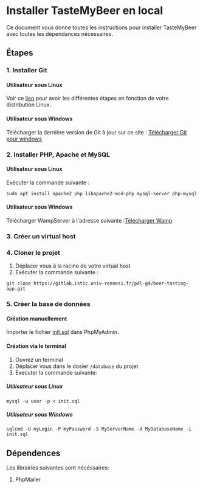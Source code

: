 # Installer TasteMyBeer en local

Ce document vous donne toutes les instructions pour installer TasteMyBeer avec toutes les dépendances nécessaires.

## Étapes

### 1. Installer Git

#### Utilisateur sous Linux

Voir ce [lien](http://git-scm.com/download/linux) pour avoir les différentes étapes en fonction de votre distribution Linux.

#### Utilisateur sous Windows

Télécharger la dernière version de Git à jour sur ce site : [Télécharger Git pour windows](http://git-scm.com/download/win)

### 2. Installer PHP, Apache et MySQL

#### Utilisateur sous Linux

Exécuter la commande suivante :

```
sudo apt install apache2 php libapache2-mod-php mysql-server php-mysql
```

#### Utilisateur sous Windows

Télécharger WampServer à l'adresse suivante :[Télécharger Wamp](https://www.wampserver.com/)

### 3. Créer un virtual host

### 4. Cloner le projet

1. Déplacer vous à la racine de votre virtual host
2. Exécuter la commande suivante :

```
git clone https://gitlab.istic.univ-rennes1.fr/pdl-g4/beer-tasting-app.git
```

### 5. Créer la base de données

#### Création manuellement

Importer le fichier [init.sql]() dans PhpMyAdmin.

#### Création via le terminal

1. Ouvrez un terminal
2. Déplacer vous dans le dosier `/database` du projet
3. Executer la commande suivante:

##### Utilisateur sous Linux

```
mysql -u user -p < init.sql
```

##### Utilisateur sous Windows

```
sqlcmd -U myLogin -P myPassword -S MyServerName -d MyDatabaseName -i init.sql
```

## Dépendences

Les librairies suivantes sont nécéssaires:

1. PhpMailer
